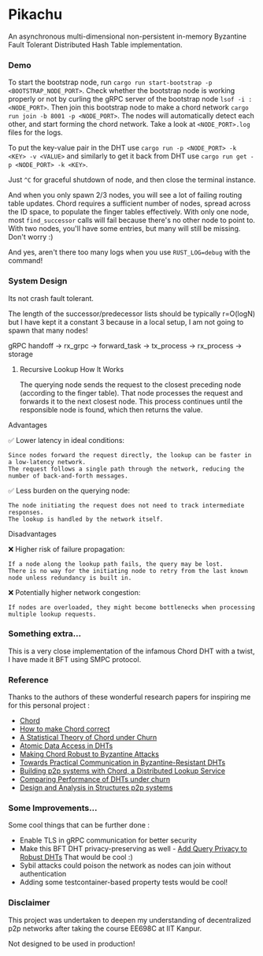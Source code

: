 # Pikachu 

An asynchronous multi-dimensional non-persistent in-memory Byzantine Fault Tolerant Distributed Hash Table implementation.

### Demo

To start the bootstrap node, run `cargo run start-bootstrap -p <BOOTSTRAP_NODE_PORT>`. Check whether the bootstrap node is working properly or not by curling the gRPC server of the bootstrap node `lsof -i :<NODE_PORT>`. Then join this bootstrap node to make a chord network `cargo run join -b 8001 -p <NODE_PORT>`. The nodes will automatically detect each other, and start forming the chord network. Take a look at `<NODE_PORT>.log` files for the logs. 

To put the key-value pair in the DHT use `cargo run -p <NODE_PORT> -k <KEY> -v <VALUE>` and similarly to get it back from DHT use `cargo run get -p <NODE_PORT> -k <KEY>`.

Just `^C` for graceful shutdown of node, and then close the terminal instance.

And when you only spawn 2/3 nodes, you will see a lot of failing routing table updates. Chord requires a sufficient number of nodes, spread across the ID space, to populate the finger tables effectively. With only one node, most `find_successor` calls will fail because there's no other node to point to. With two nodes, you'll have some entries, but many will still be missing. Don't worry :)

And yes, aren't there too many logs when you use `RUST_LOG=debug` with the command!

### System Design

Its not crash fault tolerant.

The length of the successor/predecessor lists should be typically r=O(logN) but I have kept it a constant 3 because in a local setup, I am not going to spawn that many nodes!

gRPC handoff -> rx_grpc -> forward_task -> tx_process -> rx_process -> storage

1. Recursive Lookup
How It Works

    The querying node sends the request to the closest preceding node (according to the finger table).
    That node processes the request and forwards it to the next closest node.
    This process continues until the responsible node is found, which then returns the value.

Advantages

✅ Lower latency in ideal conditions:

    Since nodes forward the request directly, the lookup can be faster in a low-latency network.
    The request follows a single path through the network, reducing the number of back-and-forth messages.

✅ Less burden on the querying node:

    The node initiating the request does not need to track intermediate responses.
    The lookup is handled by the network itself.

Disadvantages

❌ Higher risk of failure propagation:

    If a node along the lookup path fails, the query may be lost.
    There is no way for the initiating node to retry from the last known node unless redundancy is built in.

❌ Potentially higher network congestion:

    If nodes are overloaded, they might become bottlenecks when processing multiple lookup requests.

### Something extra...

This is a very close implementation of the infamous Chord DHT with a twist, I have made it BFT using SMPC protocol.

### Reference

Thanks to the authors of these wonderful research papers for inspiring me for this personal project :

* [Chord](https://pdos.csail.mit.edu/papers/chord:sigcomm01/chord_sigcomm.pdf)
* [How to make Chord correct](https://arxiv.org/pdf/1502.06461)
* [A Statistical Theory of Chord under Churn](https://arxiv.org/pdf/cs/0501069)
* [Atomic Data Access in DHTs](https://groups.csail.mit.edu/tds/papers/Lynch/lncs02.pdf)
* [Making Chord Robust to Byzantine Attacks](https://www.cs.unm.edu/~saia/papers/swarm.pdf)
* [Towards Practical Communication in Byzantine-Resistant DHTs](https://www.cs.purdue.edu/homes/akate/publications/RobustP2P.pdf)
* [Building p2p systems with Chord, a Distributed Lookup Service](https://www.cs.princeton.edu/courses/archive/spr05/cos598E/bib/dabek-chord.pdf)
* [Comparing Performance of DHTs under churn](https://pdos.csail.mit.edu/~strib/docs/dhtcomparison/dhtcomparison-iptps04.pdf)
* [Design and Analysis in Structures p2p systems](https://dcatkth.github.io/thesis/sameh_thesis.pdf)

### Some Improvements...

Some cool things that can be further done :

* Enable TLS in gRPC communication for better security
* Make this BFT DHT privacy-preserving as well - [Add Query Privacy to Robust DHTs](https://arxiv.org/pdf/1107.1072)
That would be cool :)
* Sybil attacks could poison the network as nodes can join without authentication
* Adding some testcontainer-based property tests would be cool!

### Disclaimer 

This project was undertaken to deepen my understanding of decentralized p2p networks after taking the course EE698C at IIT Kanpur.

Not designed to be used in production!
